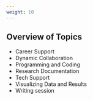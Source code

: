 ```yaml
---
weight: 10
---
```


## Overview of Topics


- Career Support
- Dynamic Collaboration
- Programming and Coding
- Research Documentation
- Tech Support
- Visualizing Data and Results
- Writing session

